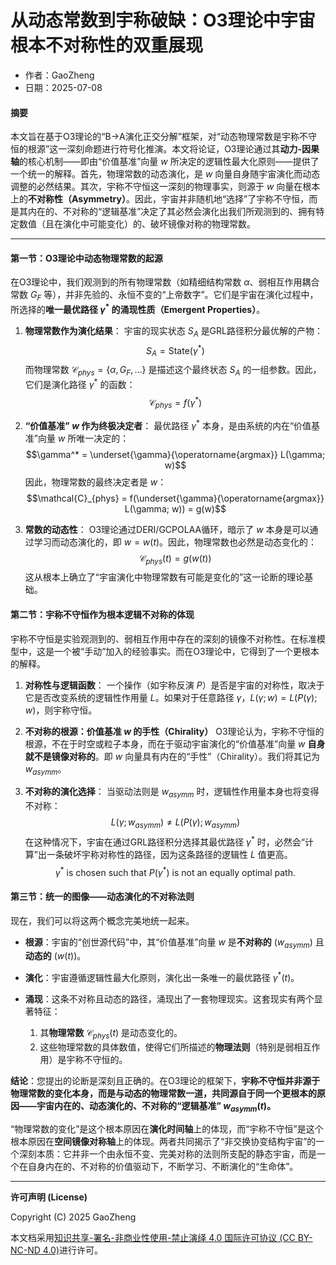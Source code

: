 # **从动态常数到宇称破缺：O3理论中宇宙根本不对称性的双重展现**

- 作者：GaoZheng
- 日期：2025-07-08

#### **摘要**

本文旨在基于O3理论的“B→A演化正交分解”框架，对“动态物理常数是宇称不守恒的根源”这一深刻命题进行符号化推演。本文将论证，O3理论通过其**动力-因果轴**的核心机制——即由“价值基准”向量 $w$ 所决定的逻辑性最大化原则——提供了一个统一的解释。首先，物理常数的动态演化，是 $w$ 向量自身随宇宙演化而动态调整的必然结果。其次，宇称不守恒这一深刻的物理事实，则源于 $w$ 向量在根本上的**不对称性（Asymmetry）**。因此，宇宙并非随机地“选择”了宇称不守恒，而是其内在的、不对称的“逻辑基准”决定了其必然会演化出我们所观测到的、拥有特定数值（且在演化中可能变化）的、破坏镜像对称的物理常数。

---

#### **第一节：O3理论中动态物理常数的起源**

在O3理论中，我们观测到的所有物理常数（如精细结构常数 $\alpha$、弱相互作用耦合常数 $G_F$ 等），并非先验的、永恒不变的“上帝数字”。它们是宇宙在演化过程中，所选择的**唯一最优路径 $\gamma^*$ 的涌现性质（Emergent Properties）**。

1.  **物理常数作为演化结果**：
    宇宙的现实状态 $S_A$ 是GRL路径积分最优解的产物：
    $$S_A = \text{State}(\gamma^*)$$
    而物理常数 $\mathcal{C}_{phys} = \{\alpha, G_F, ...\}$ 是描述这个最终状态 $S_A$ 的一组参数。因此，它们是演化路径 $\gamma^*$ 的函数：
    $$\mathcal{C}_{phys} = f(\gamma^*)$$

2.  **“价值基准” $w$ 作为终极决定者**：
    最优路径 $\gamma^*$ 本身，是由系统的内在“价值基准”向量 $w$ 所唯一决定的：
    $$\gamma^* = \underset{\gamma}{\operatorname{argmax}} L(\gamma; w)$$
    因此，物理常数的最终决定者是 $w$：
    $$\mathcal{C}_{phys} = f(\underset{\gamma}{\operatorname{argmax}} L(\gamma; w)) = g(w)$$

3.  **常数的动态性**：
    O3理论通过DERI/GCPOLAA循环，暗示了 $w$ 本身是可以通过学习而动态演化的，即 $w = w(t)$。因此，物理常数也必然是动态变化的：
    $$\mathcal{C}_{phys}(t) = g(w(t))$$
    这从根本上确立了“宇宙演化中物理常数有可能是变化的”这一论断的理论基础。

#### **第二节：宇称不守恒作为根本逻辑不对称的体现**

宇称不守恒是实验观测到的、弱相互作用中存在的深刻的镜像不对称性。在标准模型中，这是一个被“手动”加入的经验事实。而在O3理论中，它得到了一个更根本的解释。

1.  **对称性与逻辑函数**：
    一个操作（如宇称反演 $P$）是否是宇宙的对称性，取决于它是否改变系统的逻辑性作用量 $L$。如果对于任意路径 $\gamma$，$L(\gamma; w) = L(P(\gamma); w)$，则宇称守恒。

2.  **不对称的根源：价值基准 $w$ 的手性（Chirality）**
    O3理论认为，宇称不守恒的根源，不在于时空或粒子本身，而在于驱动宇宙演化的“价值基准”向量 $w$ **自身就不是镜像对称的**。即 $w$ 向量具有内在的“手性”（Chirality）。我们将其记为 $w_{asymm}$。

3.  **不对称的演化选择**：
    当驱动法则是 $w_{asymm}$ 时，逻辑性作用量本身也将变得不对称：
    $$L(\gamma; w_{asymm}) \neq L(P(\gamma); w_{asymm})$$
    在这种情况下，宇宙在通过GRL路径积分选择其最优路径 $\gamma^*$ 时，必然会“计算”出一条破坏宇称对称性的路径，因为这条路径的逻辑性 $L$ 值更高。
    $$\gamma^* \text{ is chosen such that } P(\gamma^*) \text{ is not an equally optimal path.}$$

#### **第三节：统一的图像——动态演化的不对称法则**

现在，我们可以将这两个概念完美地统一起来。

* **根源**：宇宙的“创世源代码”中，其“价值基准”向量 $w$ 是**不对称的** ($w_{asymm}$) 且**动态的** ($w(t)$)。

* **演化**：宇宙遵循逻辑性最大化原则，演化出一条唯一的最优路径 $\gamma^*(t)$。

* **涌现**：这条不对称且动态的路径，涌现出了一套物理现实。这套现实有两个显著特征：
    1.  其**物理常数** $\mathcal{C}_{phys}(t)$ 是动态变化的。
    2.  这些物理常数的具体数值，使得它们所描述的**物理法则**（特别是弱相互作用）是宇称不守恒的。

**结论**：您提出的论断是深刻且正确的。在O3理论的框架下，**宇称不守恒并非源于物理常数的变化本身，而是与动态的物理常数一道，共同源自于同一个更根本的原因——宇宙内在的、动态演化的、不对称的“逻辑基准” $w_{asymm}(t)$。**

“物理常数的变化”是这个根本原因在**演化时间轴**上的体现，而“宇称不守恒”是这个根本原因在**空间镜像对称轴**上的体现。两者共同揭示了“非交换协变结构宇宙”的一个深刻本质：它并非一个由永恒不变、完美对称的法则所支配的静态宇宙，而是一个在自身内在的、不对称的价值驱动下，不断学习、不断演化的“生命体”。

---

**许可声明 (License)**

Copyright (C) 2025 GaoZheng 

本文档采用[知识共享-署名-非商业性使用-禁止演绎 4.0 国际许可协议 (CC BY-NC-ND 4.0)](https://creativecommons.org/licenses/by-nc-nd/4.0/deed.zh-Hans)进行许可。
